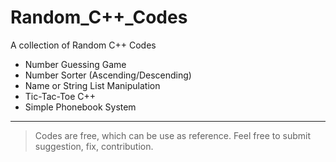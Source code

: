 # Random_C++_Codes
A collection of Random C++ Codes

* Number Guessing Game
* Number Sorter (Ascending/Descending)
* Name or String List Manipulation
* Tic-Tac-Toe C++
* Simple Phonebook System

***
> Codes are free, which can be use as reference.
> Feel free to submit suggestion, fix, contribution.
